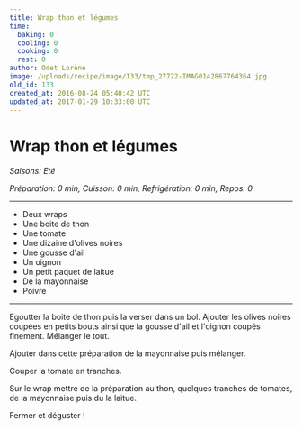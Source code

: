 ```yaml
---
title: Wrap thon et légumes
time:
  baking: 0
  cooling: 0
  cooking: 0
  rest: 0
author: Odet Lorène
image: /uploads/recipe/image/133/tmp_27722-IMAG0142867764364.jpg
old_id: 133
created_at: 2016-08-24 05:40:42 UTC
updated_at: 2017-01-29 10:33:00 UTC
---
```


# Wrap thon et légumes



*Saisons: Eté*

*Préparation: 0 min, Cuisson: 0 min, Refrigération: 0 min, Repos: 0*

---

- Deux wraps
- Une boite de thon
- Une tomate
- Une dizaine d'olives noires
- Une gousse d'ail
- Un oignon
- Un petit paquet de laitue
- De la mayonnaise
- Poivre

---

Egoutter la boite de thon puis la verser dans un bol. Ajouter les olives noires coupées en petits bouts ainsi que la gousse d'ail et l'oignon coupés finement. Mélanger le tout.

Ajouter dans cette préparation de la mayonnaise puis mélanger.

Couper la tomate en tranches.

Sur le wrap mettre de la préparation au thon, quelques tranches de tomates, de la mayonnaise puis du la laitue.

Fermer et déguster ! 
